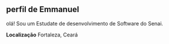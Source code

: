 ## perfil de Emmanuel

olá! Sou um Estudate de desenvolvimento de Software do Senai.

**Localização** Fortaleza, Ceará
